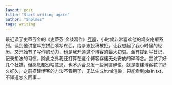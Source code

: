 ```yaml
---
layout: post
title: "Start writing again"
author: "Sholmes"
tags: writing 
---
```


最近读了史蒂芬金的《史蒂芬·金談寫作》[豆瓣](https://book.douban.com/subject/2130016/)，小时候非常喜欢他的鸡皮疙瘩系列。读到他讲童年东拼西凑写东西，给杂志投稿被拒，让我想起了我小时候的经历。又开始有了写作的动力，也是我开通这个博客的最大初衷。金有提到写日记，记录想法的习惯，除此之外我还打算在这个博客存储无处安放的碎碎念。尝试了好几个社媒，但感觉都没啥意思，也不适合总发一些闲言碎语。就是搭建博客花了好久好久，之前搭建博客的方法不管用了，无法生成html渲染，只能看到plain txt，不知道怎么回事...